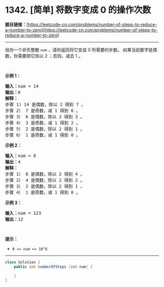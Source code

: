 # 1342. [简单] 将数字变成 0 的操作次数

**题目链接：**[https://leetcode-cn.com/problems/number-of-steps-to-reduce-a-number-to-zero](https://leetcode-cn.com/problems/number-of-steps-to-reduce-a-number-to-zero)

---

<div class="content__1Y2H">
 <div class="notranslate">
  <p>给你一个非负整数&nbsp;<code>num</code>&nbsp;，请你返回将它变成 0 所需要的步数。 如果当前数字是偶数，你需要把它除以 2 ；否则，减去 1 。</p> 
  <p>&nbsp;</p> 
  <p><strong>示例 1：</strong></p> 
  <pre class="language-text"><strong>输入：</strong>num = 14
<strong>输出：</strong>6
<strong>解释：
</strong>步骤 1) 14 是偶数，除以 2 得到 7 。
步骤 2） 7 是奇数，减 1 得到 6 。
步骤 3） 6 是偶数，除以 2 得到 3 。
步骤 4） 3 是奇数，减 1 得到 2 。
步骤 5） 2 是偶数，除以 2 得到 1 。
步骤 6） 1 是奇数，减 1 得到 0 。
</pre> 
  <p><strong>示例 2：</strong></p> 
  <pre class="language-text"><strong>输入：</strong>num = 8
<strong>输出：</strong>4
<strong>解释：</strong>
步骤 1） 8 是偶数，除以 2 得到 4 。
步骤 2） 4 是偶数，除以 2 得到 2 。
步骤 3） 2 是偶数，除以 2 得到 1 。
步骤 4） 1 是奇数，减 1 得到 0 。
</pre> 
  <p><strong>示例 3：</strong></p> 
  <pre class="language-text"><strong>输入：</strong>num = 123
<strong>输出：</strong>12
</pre> 
  <p>&nbsp;</p> 
  <p><strong>提示：</strong></p> 
  <ul> 
   <li><code>0 &lt;= num &lt;= 10^6</code></li> 
  </ul> 
 </div>
</div>

---

```java
class Solution {
    public int numberOfSteps (int num) {
        
    }
}
```